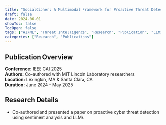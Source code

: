 ```yaml
---
title: "SocialCipher: A Multimodal Framework for Proactive Threat Detection with SentIntel"
draft: false
date: 2024-06-01
showToc: false
TocOpen: false
tags: ["AI/ML", "Threat Intelligence", "Research", "Publication", "LLMs"]
categories: ["Research", "Publications"]
---
```


## Publication Overview

**Conference:** IEEE CAI 2025  
**Authors:** Co-authored with MIT Lincoln Laboratory researchers  
**Location:** Lexington, MA & Santa Clara, CA  
**Duration:** June 2024 - May 2025  

## Research Details

- Co-authored and presented a paper on proactive cyber threat detection using sentiment analysis and LLMs

